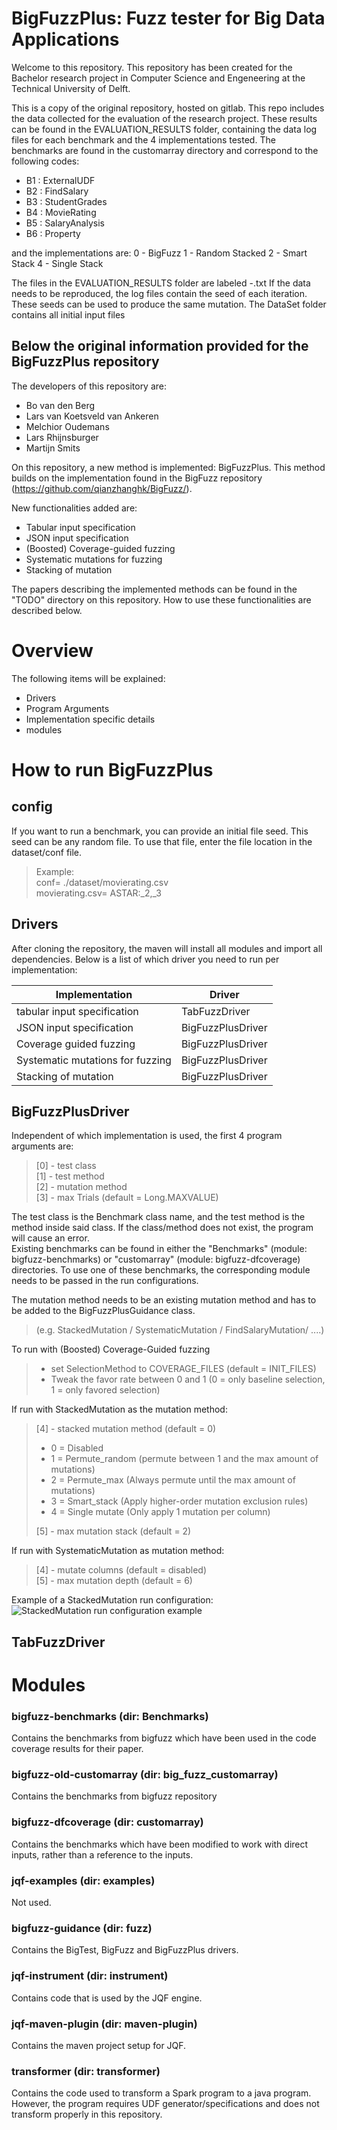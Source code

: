 # BigFuzzPlus: Fuzz tester for Big Data Applications
Welcome to this repository. This repository has been created for the Bachelor research project in Computer Science and Engeneering at the Technical University of Delft.

This is a copy of the original repository, hosted on gitlab. This repo includes the data collected for the evaluation of the research project.
These results can be found in the EVALUATION_RESULTS folder, containing the data log files for each benchmark and the 4 implementations tested.
The benchmarks are found in the customarray directory and correspond to the following codes:
- B1 : ExternalUDF
- B2 : FindSalary
- B3 : StudentGrades
- B4 : MovieRating
- B5 : SalaryAnalysis
- B6 : Property

and the implementations are:
0 - BigFuzz
1 - Random Stacked
2 - Smart Stack
4 - Single Stack

The files in the EVALUATION_RESULTS folder are labeled <Benchmark>-<Implementation>.txt
If the data needs to be reproduced, the log files contain the seed of each iteration. These seeds can be used to produce the same mutation.
The DataSet folder contains all initial input files



## Below the original information provided for the BigFuzzPlus repository
The developers of this repository are:
- Bo van den Berg
- Lars van Koetsveld van Ankeren
- Melchior Oudemans
- Lars Rhijnsburger
- Martijn Smits

On this repository, a new method is implemented: BigFuzzPlus. This method builds on the implementation found in the BigFuzz repository (https://github.com/qianzhanghk/BigFuzz/).

New functionalities added are:
- Tabular input specification 
- JSON input specification
- (Boosted) Coverage-guided fuzzing 
- Systematic mutations for fuzzing
- Stacking of mutation 

The papers describing the implemented methods can be found in the "TODO" directory on this repository. How to use these functionalities are described below.

# Overview
The following items will be explained:
- Drivers
- Program Arguments
- Implementation specific details
- modules




# How to run BigFuzzPlus
## config
If you want to run a benchmark, you can provide an initial file seed. This seed can be any random file. To use that file, enter the file location in the dataset/conf file.
> Example:  
> conf= ./dataset/movierating.csv  
> movierating.csv= ASTAR:_2,_3
## Drivers
After cloning the repository, the maven will install all modules and import all dependencies.
Below is a list of which driver you need to run per implementation:

| Implementation | Driver |
| --- | ----------- |
|tabular input specification|TabFuzzDriver|
|JSON input specification|BigFuzzPlusDriver|
|Coverage guided fuzzing|BigFuzzPlusDriver|
|Systematic mutations for fuzzing|BigFuzzPlusDriver|
|Stacking of mutation|BigFuzzPlusDriver|
## BigFuzzPlusDriver
Independent of which implementation is used, the first 4 program arguments are:  
> [0] - test class                                           
> [1] - test method                                          
> [2] - mutation method                     
> [3] - max Trials                (default = Long.MAXVALUE)

The test class is the Benchmark class name, and the test method is the method inside said class. If the class/method does not exist, the program will cause an error.  
Existing benchmarks can be found in either the "Benchmarks" (module: bigfuzz-benchmarks) or "customarray" (module: bigfuzz-dfcoverage) directories. To use one of these benchmarks, the corresponding module needs to be passed in the run configurations.  

The mutation method needs to be an existing mutation method and has to be added to the BigFuzzPlusGuidance class.   
> (e.g. StackedMutation / SystematicMutation / FindSalaryMutation/ ....)
 
To run with (Boosted) Coverage-Guided fuzzing
> - set SelectionMethod to COVERAGE_FILES (default = INIT_FILES)
> - Tweak the favor rate between 0 and 1 (0 = only baseline selection, 1 = only favored selection)

If run with StackedMutation as the mutation method:  
> [4] - stacked mutation method   (default = 0)  
> - 0 = Disabled  
> - 1 = Permute_random (permute between 1 and the max amount of mutations)  
> - 2 = Permute_max (Always permute until the max amount of mutations)  
> - 3 = Smart_stack (Apply higher-order mutation exclusion rules)  
> - 4 = Single mutate (Only apply 1 mutation per column)
>
>[5] - max mutation stack        (default = 2)  
  
If run with SystematicMutation as mutation method:   
>[4] - mutate columns            (default = disabled)  
>[5] - max mutation depth        (default = 6)  

Example of a StackedMutation run configuration:             
![StackedMutation run configuration example](doc/StackedMutationConfigurationExample.png)
## TabFuzzDriver
  


# Modules
### bigfuzz-benchmarks (dir: Benchmarks)
Contains the benchmarks from bigfuzz which have been used in the code coverage results for their paper.
### bigfuzz-old-customarray (dir: big_fuzz_customarray)
Contains the benchmarks from bigfuzz repository
### bigfuzz-dfcoverage (dir: customarray)
Contains the benchmarks which have been modified to work with direct inputs, rather than a reference to the inputs.
### jqf-examples (dir: examples)
Not used.
### bigfuzz-guidance (dir: fuzz)
Contains the BigTest, BigFuzz and BigFuzzPlus drivers.
### jqf-instrument (dir: instrument)
Contains code that is used by the JQF engine.
### jqf-maven-plugin (dir: maven-plugin)
Contains the maven project setup for JQF.
### transformer (dir: transformer)
Contains the code used to transform a Spark program to a java program. However, the program requires UDF generator/specifications and does not transform properly in this repository.
